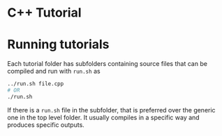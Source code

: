 C++ Tutorial
=============

# Running tutorials
Each tutorial folder has subfolders containing source files that can be compiled and
  run with `run.sh` as
```bash
../run.sh file.cpp
# OR
./run.sh
```
If there is a `run.sh` file in the subfolder, that is preferred over the generic
one in the top level folder. It usually compiles in a specific way and produces
specific outputs.
